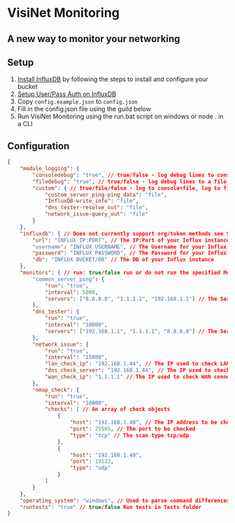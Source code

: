 # VisiNet Monitoring
## A new way to monitor your networking

## Setup
1. [Install InfluxDB](https://docs.influxdata.com/influxdb/v2.1/install/) by following the steps to install and configure your bucket
2. [Setup User/Pass Auth on InfluxDB](https://docs.influxdata.com/influxdb/v2.1/reference/api/influxdb-1x/#authenticate-with-a-username-and-password-scheme)
3. Copy `config.example.json` to `config.json`
4. Fill in the config.json file using the guild below
5. Run VisiNet Monitoring using the run.bat script on windows or node . in a CLI

## Configuration
```json
{
	"module_logging": {
		"consoledebug": "true", // true/false - log debug lines to console
		"filedebug": "true", // true/false - log debug lines to a file
		"custom": { // true/file/false - log to console+file, log to file, do not log
			"custom_server_ping-ping_data": "file",
			"InfluxDB-write_info": "file",
			"dns_tester-resolve_out": "file",
			"network_issue-query_out": "file"
		}
	},
	"influxdb": { // Does not currently support org/token methods see Setup
		"url": "INFLUX IP:PORT", // The IP:Port of your Influx instance for example 192.168.1.2:8086
		"username": "INFLUX USERNAME", // The Username for your Influx instance
		"password": "INFLUX PASSWORD", // The Password for your Influx instance
		"db": "INFLUX BUCKET/DB" // The DB of your Influx instance
	},
	"monitors": { // run: true/false run or do not run the specified Monitor, interval: the amount of time before VisiNet Rescans the Monitors in milliseconds
		"common_server_ping": {
			"run": "true",
			"interval": 5000,
			"servers": ["8.8.8.8", "1.1.1.1", "192.168.1.1"] // The Servers which will be pinged by common_server_ping Monitor
		},
		"dns_tester": {
			"run": "true",
			"interval": "10000",
			"servers": ["192.168.1.1", "1.1.1.1", "8.8.8.8"] // The Servers which will be resolved by dns_tester Monitor
		},
		"network_issue": {
			"run": "true",
			"interval": "15000",
			"lan_check_ip": "192.168.1.44", // The IP used to check LAN connection (should be included in common_server_ping Monitor)
			"dns_check_server": "192.168.1.44", // The IP used to check DNS Resolve connection (should be included in dns_tester Monitor)
			"wan_check_ip": "1.1.1.1" // The IP used to check WAN connection (should be included in common_server_ping Monitor)
		},
		"nmap_check": {
			"run": "true",
			"interval": "10000",
			"checks": [ // An array of check objects
				{
					"host": "192.168.1.40", // The IP address to be checked
					"port": 25565, // The port to be checked
					"type": "tcp" // The scan type tcp/udp
				},
				{
					"host": "192.168.1.40",
					"port": 19132,
					"type": "udp"
				}
			]
		}
	},
	"operating_system": "windows", // Used to parse command differences windows/linux
	"runtests": "true" // true/false Run tests in Tests folder
}
```